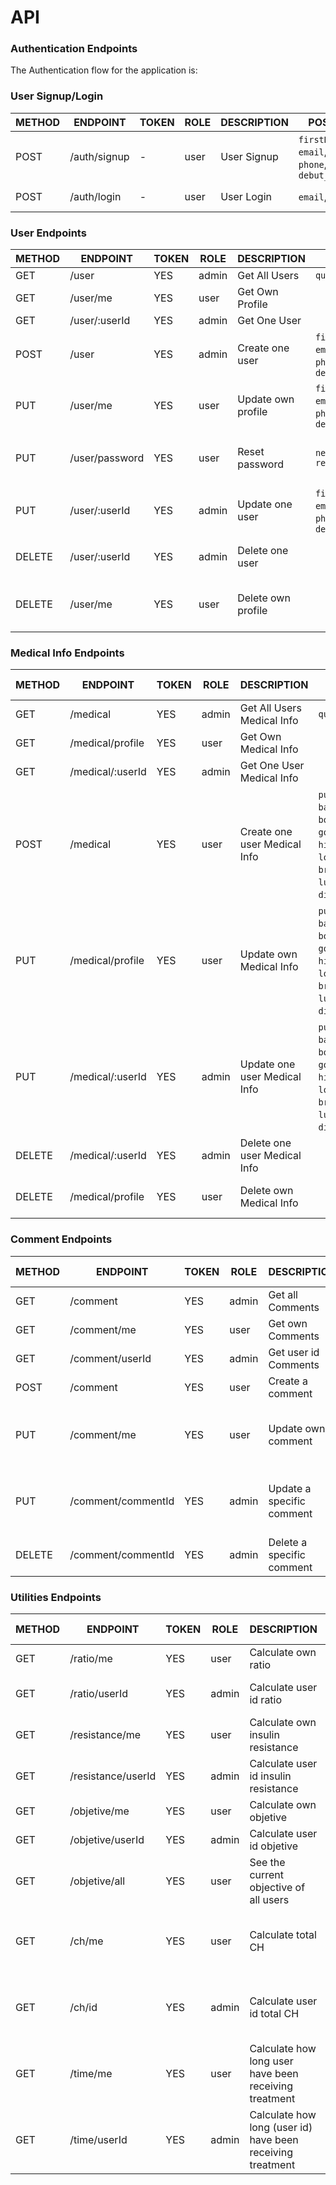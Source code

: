 # API

### Authentication Endpoints

The Authentication flow for the application is:

### User Signup/Login

METHOD | ENDPOINT         | TOKEN | ROLE | DESCRIPTION              | POST PARAMS                                     | RETURNS
-------|------------------|-------|------|--------------------|-------------------------------------------------|--------------------
POST   | /auth/signup     | -     | user | User Signup              | `firstName`,`lastName`, `email`, `password`, `phone`, `birth_Date` , `debut_date`  | { token: `token` }
POST   | /auth/login      | -     | user | User Login               | `email`, `password`                             | { token: `token` }

### User Endpoints

METHOD | ENDPOINT         | TOKEN | ROLE | DESCRIPTION              | POST PARAMS                                     | RETURNS
-------|------------------|-------|------|--------------------------|-------------------------------------------------|--------------------
GET    | /user            | YES   | admin | Get All Users            |  `query params`                            | [{user}]
GET    | /user/me    | YES   | user | Get Own Profile          |                                                |  {user}
GET    | /user/:userId        | YES   | admin | Get One User             |                                             |  {user}
POST   | /user            | YES   | admin | Create one user         |`firstName`,`lastName`, `email`, `password`, `phone`, `birth_Date` , `debut_date` | {user}
PUT    | /user/me    | YES   | user | Update own profile       |`firstName`,`lastName`, `email`, `password`, `phone`, `birth_Date` , `debut_date` | {message: 'Profile updated'}
PUT    | /user/password   | YES   | user  | Reset password          | `newPassword` `repeatPassword`                                    | { message: 'Password updated }
PUT    | /user/:userId       | YES   | admin | Update one user         |  `firstName`,`lastName`, `email`, `password`, `phone`, `birth_Date` , `debut_date` | {message: 'User updated'
DELETE | /user/:userId      | YES   | admin | Delete one user         |                                                   | {message: 'User deleted'}
DELETE | /user/me   | YES   | user | Delete own profile       |                                                    | { message: 'Profile deleted' }

### Medical Info Endpoints

METHOD | ENDPOINT         | TOKEN | ROLE | DESCRIPTION              | POST PARAMS                                     | RETURNS
-------|------------------|-------|------|--------------------------|-------------------------------------------------|--------------------
GET    | /medical     | YES   | admin | Get All Users Medical Info           |  `query params`                          | [{medical_info}]
GET    | /medical/profile    | YES   | user | Get Own Medical Info         |                                                |  {medical_info}
GET    | /medical/:userId        | YES   | admin | Get One User Medical Info            |                                             |  {medical_info}
POST   | /medical            | YES   | user | Create one user Medical Info        |`pump_model`, `basal_insulin`, `bolus_insulin`, `good_sv`, `high_sv`, `low_sv` , `breakfast`, `luch`, `snack`, `dinner`, `extra` | {medical_info}
PUT    | /medical/profile    | YES   | user | Update own Medical Info       |`pump_model`, `basal_insulin`, `bolus_insulin`, `good_sv`, `high_sv`, `low_sv` , `breakfast`, `luch`, `snack`, `dinner`, `extra`| {message: 'Medical info updated'}
PUT    | /medical/:userId       | YES   | admin | Update one user Medical Info       |`pump_model`, `basal_insulin`, `bolus_insulin`, `good_sv`, `high_sv`, `low_sv` , `breakfast`, `luch`, `snack`, `dinner`, `extra` | {message: 'Medical_info updated'
DELETE | /medical/:userId      | YES   | admin | Delete one user Medical Info       |                                                   | {message: 'Medical_info deleted'}
DELETE | /medical/profile    | YES   | user | Delete own Medical Info       |                                                    | { message: 'Medical_info deleted' }

### Comment Endpoints

METHOD | ENDPOINT         | TOKEN | ROLE | DESCRIPTION              | POST PARAMS                                     | RETURNS
-------|------------------|-------|------|--------------------|-------------------------------------------------|--------------------
GET   | /comment     | YES     | admin | Get all Comments              |  | [{comments}]
GET   | /comment/me     | YES      | user | Get own Comments               |                            | [{comments}]
GET   | /comment/userId     | YES      | admin | Get user id Comments               |                            | [{comments}]
POST   | /comment     | YES      | user | Create a comment              |  | {comment}
PUT   | /comment/me    | YES      | user | Update own comment              |                            | {message: 'Your comment have been updated'}
PUT   | /comment/commentId    | YES      | admin | Update a specific comment              |                            | {message: 'The comment have been updated'}
DELETE   | /comment/commentId     | YES      | admin | Delete a specific comment             |                            | {message: 'Comment deleted'}

### Utilities Endpoints

METHOD | ENDPOINT         | TOKEN | ROLE | DESCRIPTION              | POST PARAMS                                     | RETURNS
-------|------------------|-------|------|--------------------------|-------------------------------------------------|--------------------
GET    | /ratio/me            | YES   | user | Calculate own ratio          |                             | { message: "Your ratio is:" }
GET    | /ratio/userId    | YES   | admin | Calculate user id ratio          |                                            | { message: "User id ratio is:" }
GET    | /resistance/me       | YES   | user | Calculate own insulin resistance          |                                            | { message: "Your insulin resistance is:" }
GET    | /resistance/userId    | YES   | admin | Calculate user id insulin resistance   |                                            |  { message: "User id insulin resistance is:" }
GET    | /objetive/me            | YES   | user | Calculate own objetive          |                             | { message: + Objetive Image }
GET    | /objetive/userId    | YES   | admin | Calculate user id objetive         |                                            | { message: + Objetive Image }
GET    | /objetive/all            | YES   | user | See the current objective of all users          |                             | [{user_objetive}]
GET    | /ch/me            | YES   | user | Calculate total CH          |                             | { message: "The carbohydrates you have consumed are:" }
GET    | /ch/id    | YES   | admin | Calculate user id total CH          |                                            | { message: "The carbohydrates user id have consumed are:" }
GET    | /time/me            | YES   | user | Calculate how long user have been receiving treatment         |                             | { message: "You have been receiving treatment for:" }
GET    | /time/userId    | YES   | admin | Calculate how long (user id) have been receiving treatment|                                            | { message: "User id have been receiving treatment for:" }


